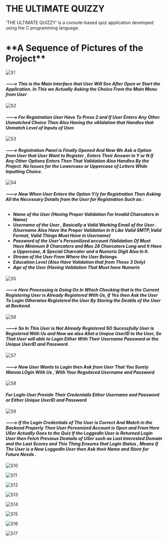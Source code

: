 # THE ULTIMATE QUIZZY
'THE ULTIMATE QUIZZY' is a console-based quiz application developed using the C programming language. 

<h1>**A Sequence of Pictures of the Project**</h1>



![S1](https://github.com/GeekyChirag-030/THE_ULTIMATE_QUIZZY/assets/96729663/1b2c7286-af50-4c82-8dc2-2fa71e0076e0)

<i><b><h4>---> This is the Main Interface that User Will See After Open or Start the Application. In This we Actually Asking the Choice From the Main Menu from User</h4></b></i>

![S2](https://github.com/GeekyChirag-030/THE_ULTIMATE_QUIZZY/assets/96729663/61bf1bae-c39d-4262-8054-bff022db9cea)

<i><b><h4>---> For Registration User Have To Press 2 and If User Enters Any Other Unmatched Choice Then Also Having the vAlidation that Handles that Unmatch Level of Inputs of User. </h4></b></i>

![S3](https://github.com/GeekyChirag-030/THE_ULTIMATE_QUIZZY/assets/96729663/caf119b2-3c6b-4e3e-a475-43ce37520b34)

<i><b><h4>---> Registration Panel is Finally Opened And Now We Ask a Option from User that User Want to Register , Enters Their Answer in Y or N If Any Other Options Enters Then That Validation Also Handles By the Project. No Issues for the Lowercase or Uppercase of Letters While Inputting Choice.</h4></b></i>

![S4](https://github.com/GeekyChirag-030/THE_ULTIMATE_QUIZZY/assets/96729663/ba95afff-6b31-4275-9a7a-2246b7a79371)

<i><b><h4>---> Now When User Enters the Option Y/y for Registration Then Asking All the Necessary Details from the User for Registration Such as : <ul><br> <li> Name of the User (Having Proper Validation For Invalid Charcaters in Name)</li><li>Username of the User , Basically a Valid Working Email of the User . (Username Also Have the Proper Validation In It Like Valid SMTP,Valid Format, Valid Things Must Have in Username) </li><li>Password of the User's Personilized account (Validation Of Must Have Minimum 8 Charcaters and Max 28 Charcaters Long and It Have a Uppercase, A Special Charcater and a Numeric Digit Also In It.</li><li> Stream of the User From Where the User Belongs </li><li> Education Level (Also Have Validation that from These 3 Only) </li> <li> Age of the User (Having Validation That Must have Numeric </li></ul></h4></b></i>

![S5](https://github.com/GeekyChirag-030/THE_ULTIMATE_QUIZZY/assets/96729663/03964941-3df6-411e-afa7-43b125097603)

<i><b><h4>---> Here Processing is Going On In Which Checking that Is the Current Registering User is Already Registered With Us, If Yes then Ask the User To Login Otherwise Registered the User By Storing the Deatils of the User at Backend. </h4></b></i>

![S6](https://github.com/GeekyChirag-030/THE_ULTIMATE_QUIZZY/assets/96729663/5a8d4dc4-4f26-4a53-843e-3e945c9b020a)

<i><b><h4>---> So In This User is Not Already Registered SO Sucessfully User is Registered With Us and Now we also Allot a Unqiue UserID to the User, So That User will able to Login Either With Their Username Password or the Unique UserID and Password. </h4></b></i>

![S7](https://github.com/GeekyChirag-030/THE_ULTIMATE_QUIZZY/assets/96729663/3feb51d5-521d-4b70-a908-7e501fbe61e4)

<i><b><h4>---> Now User Wants to Login then Ask from User That You Surely Wanna LOgin With Us , With Your Regsitered Username and Password </h4></b></i>

![S8](https://github.com/GeekyChirag-030/THE_ULTIMATE_QUIZZY/assets/96729663/68c9ef72-08ac-4be5-90b3-f987696052ac)

<i><b><h4> For LogIn User Provide Their Credentails Either Username and Password or Either Unique UserID and Password</h4></b></i>

![S9](https://github.com/GeekyChirag-030/THE_ULTIMATE_QUIZZY/assets/96729663/d42157b0-b5b4-4620-8bea-ca9f9fb8e070)

<i><b><h4>---> If the Login Credentials of The User is Correct And Match in the Backend Properly Then User Personized Account is Open and From Here USer Actually Goes to the Quiz If the LoggedIn User is Returned Login User then Fetch Previous Deatails of USer such as Last Interested Domain and the Last Scores and This Thing Ensures that Login Status , Means If The User is a New LoggedIn User then Ask their Name and Store for Future Needs . </h4></b></i> 

![S10](https://github.com/GeekyChirag-030/THE_ULTIMATE_QUIZZY/assets/96729663/75ec06e1-3964-48fc-a194-7eee3edeca3b)

![S11](https://github.com/GeekyChirag-030/THE_ULTIMATE_QUIZZY/assets/96729663/25ab2c84-ca11-433e-9cdc-c14a6f7e2b39)

![S12](https://github.com/GeekyChirag-030/THE_ULTIMATE_QUIZZY/assets/96729663/b86596b6-8ee8-4d1a-8d71-56b505618e53)

![S13](https://github.com/GeekyChirag-030/THE_ULTIMATE_QUIZZY/assets/96729663/e6f8f567-020c-4d24-b12e-4c5b561a4aea)

![S14](https://github.com/GeekyChirag-030/THE_ULTIMATE_QUIZZY/assets/96729663/ab3552ba-4fc0-49ad-b9a6-a90307942f2d)

![S15](https://github.com/GeekyChirag-030/THE_ULTIMATE_QUIZZY/assets/96729663/1616b725-5976-4219-b509-1ce670819611)

![S16](https://github.com/GeekyChirag-030/THE_ULTIMATE_QUIZZY/assets/96729663/0ca1ed9a-3d33-4294-a3ec-1ed7c32261c3)

![S17](https://github.com/GeekyChirag-030/THE_ULTIMATE_QUIZZY/assets/96729663/7bd761d4-a1c1-4fb7-a51d-983dfdfbbc4e)











